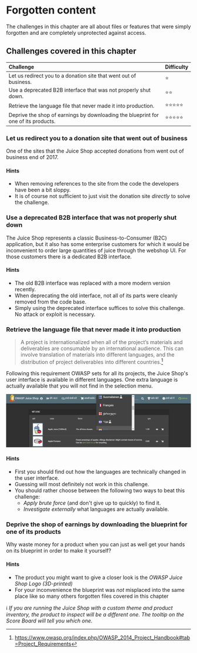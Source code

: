 # Forgotten content

The challenges in this chapter are all about files or features that were
simply forgotten and are completely unprotected against access.

## Challenges covered in this chapter

| Challenge                                                                          | Difficulty                     |
|:-----------------------------------------------------------------------------------|:-------------------------------|
| Let us redirect you to a donation site that went out of business.                  | :star:                         |
| Use a deprecated B2B interface that was not properly shut down.                    | :star::star:                   |
| Retrieve the language file that never made it into production.                     | :star::star::star::star::star: |
| Deprive the shop of earnings by downloading the blueprint for one of its products. | :star::star::star::star::star: |

### Let us redirect you to a donation site that went out of business

One of the sites that the Juice Shop accepted donations from went out of
business end of 2017.

#### Hints

* When removing references to the site from the code the developers have
  been a bit sloppy.
* It is of course not sufficient to just visit the donation site
  _directly_ to solve the challenge.

### Use a deprecated B2B interface that was not properly shut down

The Juice Shop represents a classic Business-to-Consumer (B2C)
application, but it also has some enterprise customers for which it
would be inconvenient to order large quantities of juice through the
webshop UI. For those customers there is a dedicated B2B interface.

#### Hints

* The old B2B interface was replaced with a more modern version
  recently.
* When deprecating the old interface, not all of its parts were cleanly
  removed from the code base.
* Simply using the deprecated interface suffices to solve this
  challenge. No attack or exploit is necessary.

### Retrieve the language file that never made it into production

> A project is internationalized when all of the project’s materials and
> deliverables are consumable by an international audience. This can
> involve translation of materials into different languages, and the
> distribution of project deliverables into different countries.[^1]

Following this requirement OWASP sets for all its projects, the Juice
Shop's user interface is available in different languages. One extra
language is actually available that you will not find in the selection
menu.

![Language selection dropdown](/part3/img/languages.png)

#### Hints

* First you should find out how the languages are technically changed in
  the user interface.
* Guessing will most definitely not work in this challenge.
* You should rather choose between the following two ways to beat this
  challenge:
  * _Apply brute force_ (and don't give up to quickly) to find it.
  * _Investigate externally_ what languages are actually available.

### Deprive the shop of earnings by downloading the blueprint for one of its products

Why waste money for a product when you can just as well get your hands
on its blueprint in order to make it yourself?

#### Hints

* The product you might want to give a closer look is the _OWASP Juice
  Shop Logo (3D-printed)_
* For your inconvenience the blueprint was _not_ misplaced into the same
  place like so many others forgotten files covered in this chapter

:information_source: _If you are running the Juice Shop with a custom
theme and product inventory, the product to inspect will be a different
one. The tooltip on the Score Board will tell you which one._

[^1]: https://www.owasp.org/index.php/OWASP_2014_Project_Handbook#tab=Project_Requirements

